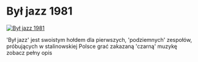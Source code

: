 Był jazz 1981 
=============
[![Był jazz 1981 ](http://vidos.pl/images/player.gif)](http://vidos.pl/byl-jazz-1981)

 'Był jazz' jest swoistym hołdem dla pierwszych, 'podziemnych' zespołów, próbujących w stalinowskiej Polsce grać zakazaną 'czarną' muzykę zobacz pełny opis
